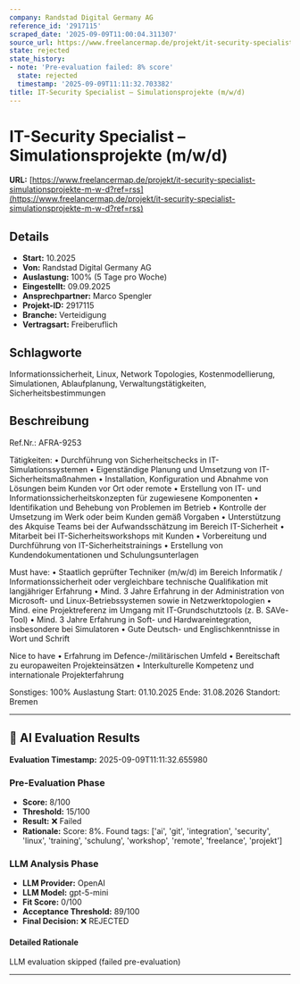 ```yaml
---
company: Randstad Digital Germany AG
reference_id: '2917115'
scraped_date: '2025-09-09T11:00:04.311307'
source_url: https://www.freelancermap.de/projekt/it-security-specialist-simulationsprojekte-m-w-d?ref=rss
state: rejected
state_history:
- note: 'Pre-evaluation failed: 8% score'
  state: rejected
  timestamp: '2025-09-09T11:11:32.703382'
title: IT-Security Specialist – Simulationsprojekte (m/w/d)
---
```



# IT-Security Specialist – Simulationsprojekte (m/w/d)
**URL:** [https://www.freelancermap.de/projekt/it-security-specialist-simulationsprojekte-m-w-d?ref=rss](https://www.freelancermap.de/projekt/it-security-specialist-simulationsprojekte-m-w-d?ref=rss)
## Details
- **Start:** 10.2025
- **Von:** Randstad Digital Germany AG
- **Auslastung:** 100% (5 Tage pro Woche)
- **Eingestellt:** 09.09.2025
- **Ansprechpartner:** Marco Spengler
- **Projekt-ID:** 2917115
- **Branche:** Verteidigung
- **Vertragsart:** Freiberuflich

## Schlagworte
Informationssicherheit, Linux, Network Topologies, Kostenmodellierung, Simulationen, Ablaufplanung, Verwaltungstätigkeiten, Sicherheitsbestimmungen

## Beschreibung
Ref.Nr.: AFRA-9253

Tätigkeiten:
• Durchführung von Sicherheitschecks in IT-Simulationssystemen
• Eigenständige Planung und Umsetzung von IT-Sicherheitsmaßnahmen
• Installation, Konfiguration und Abnahme von Lösungen beim Kunden vor Ort oder remote
• Erstellung von IT- und Informationssicherheitskonzepten für zugewiesene Komponenten
• Identifikation und Behebung von Problemen im Betrieb
• Kontrolle der Umsetzung im Werk oder beim Kunden gemäß Vorgaben
• Unterstützung des Akquise Teams bei der Aufwandsschätzung im Bereich IT-Sicherheit
• Mitarbeit bei IT-Sicherheitsworkshops mit Kunden
• Vorbereitung und Durchführung von IT-Sicherheitstrainings
• Erstellung von Kundendokumentationen und Schulungsunterlagen

Must have:
• Staatlich geprüfter Techniker (m/w/d) im Bereich Informatik / Informationssicherheit oder vergleichbare technische Qualifikation mit langjähriger Erfahrung
• Mind. 3 Jahre Erfahrung in der Administration von Microsoft- und Linux-Betriebssystemen sowie in Netzwerktopologien
• Mind. eine Projektreferenz im Umgang mit IT-Grundschutztools (z. B. SAVe-Tool)
• Mind. 3 Jahre Erfahrung in Soft- und Hardwareintegration, insbesondere bei Simulatoren
• Gute Deutsch- und Englischkenntnisse in Wort und Schrift

Nice to have
• Erfahrung im Defence-/militärischen Umfeld
• Bereitschaft zu europaweiten Projekteinsätzen
• Interkulturelle Kompetenz und internationale Projekterfahrung

Sonstiges: 100% Auslastung
Start: 01.10.2025
Ende: 31.08.2026
Standort: Bremen

---

## 🤖 AI Evaluation Results

**Evaluation Timestamp:** 2025-09-09T11:11:32.655980

### Pre-Evaluation Phase
- **Score:** 8/100
- **Threshold:** 15/100
- **Result:** ❌ Failed
- **Rationale:** Score: 8%. Found tags: ['ai', 'git', 'integration', 'security', 'linux', 'training', 'schulung', 'workshop', 'remote', 'freelance', 'projekt']

### LLM Analysis Phase
- **LLM Provider:** OpenAI
- **LLM Model:** gpt-5-mini
- **Fit Score:** 0/100
- **Acceptance Threshold:** 89/100
- **Final Decision:** ❌ REJECTED

#### Detailed Rationale
LLM evaluation skipped (failed pre-evaluation)

---
